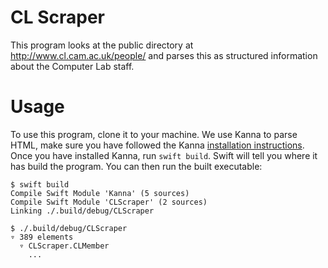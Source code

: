 # CL Scraper
This program looks at the public directory at http://www.cl.cam.ac.uk/people/
and parses this as structured information about the Computer Lab staff. 

# Usage
To use this program, clone it to your machine. We use Kanna to parse HTML, make sure you have followed the Kanna [installation instructions](https://github.com/tid-kijyun/Kanna#swift-package-manager).
Once you have installed Kanna, run `swift build`. Swift will tell you where it has build the program. You can then run the built executable:

```
$ swift build
Compile Swift Module 'Kanna' (5 sources)
Compile Swift Module 'CLScraper' (2 sources)
Linking ./.build/debug/CLScraper

$ ./.build/debug/CLScraper
▿ 389 elements
  ▿ CLScraper.CLMember
    ...
```